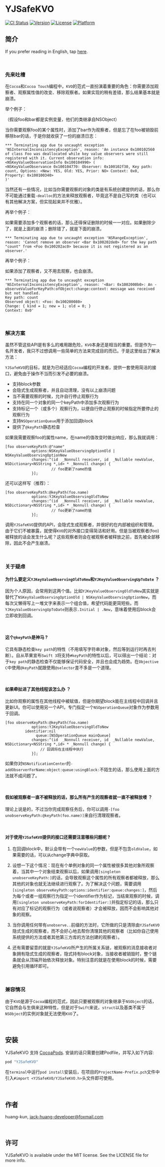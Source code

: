 # YJSafeKVO

[![CI Status](http://img.shields.io/travis/huang-kun/YJSafeKVO.svg?style=flat)](https://travis-ci.org/huang-kun/YJSafeKVO)
[![Version](https://img.shields.io/cocoapods/v/YJSafeKVO.svg?style=flat)](http://cocoapods.org/pods/YJSafeKVO)
[![License](https://img.shields.io/cocoapods/l/YJSafeKVO.svg?style=flat)](http://cocoapods.org/pods/YJSafeKVO)
[![Platform](https://img.shields.io/cocoapods/p/YJSafeKVO.svg?style=flat)](http://cocoapods.org/pods/YJSafeKVO)

## 简介

If you prefer reading in English, tap [here](https://github.com/huang-kun/YJSafeKVO/blob/master/README.md).

<br>

### 先来吐槽

在`Cocoa`和`Cocoa Touch`编程中，`KVO`的范式一直扮演着重要的角色：你需要添加观察者、观察属性值的改变、移除观察者。如果实现的稍有差错，那么结果基本就是崩溃。

举个例子：

（假设foo和bar都是实例变量，他们的类继承自NSObject）

当你需要观察foo的某个属性时，添加了bar作为观察者，但是忘了在foo被销毁前移除bar的话，于是你就收获了一份的崩溃日志：

```
*** Terminating app due to uncaught exception 'NSInternalInconsistencyException', reason: 'An instance 0x100102560 of class Foo was deallocated while key value observers were still registered with it. Current observation info: <NSKeyValueObservationInfo 0x100104990> (
<NSKeyValueObservance 0x100104770: Observer: 0x100102f30, Key path: count, Options: <New: YES, Old: YES, Prior: NO> Context: 0x0, Property: 0x100100340>
)'
```

当然还有一些情况，比如当你需要观察的对象的类是有系统创建提供的话，那么你不可能通过重载`-dealloc`的方法来释放观察者，毕竟这不是自己写的类（也可以有其他解决方案，但实现起来并不优雅）。

再举个例子：

如果需要添加多个观察者的话，那么还得保证删除的时候一一对应。如果删除少了，就是上面的崩溃；删除错了，就是下面的崩溃。


```
*** Terminating app due to uncaught exception 'NSRangeException', reason: 'Cannot remove an observer <Bar 0x100202de0> for the key path "count" from <Foo 0x100202ac0> because it is not registered as an observer.'
```

再举个例子：

如果添加了观察者，又不用去观察，也会崩溃。

```
*** Terminating app due to uncaught exception 'NSInternalInconsistencyException', reason: '<Bar: 0x1002000b0>: An -observeValueForKeyPath:ofObject:change:context: message was received but not handled.
Key path: count
Observed object: <Foo: 0x100200080>
Change: { kind = 1; new = 1; old = 0; }
Context: 0x0'
```

<br>

### 解决方案

虽然不管这些API是有多么的难用跟危险，`KVO`本身还是相当的重要。但是作为一名开发者，我只不过想调用一些简单的方法来完成目的而已。于是这里给出了解决方法：

`YJSafeKVO`的目标，就是为已经适应`Cocoa`编程的开发者，提供一套使用简洁的接口，避免由于操作不当而引发不必要的崩溃。

* 支持block参数
* 会隐式生成观察者，并且自动清理，没有以上崩溃问题
* 当不需要观察的时候，允许自行停止观察行为
* 支持在同一个对象的同一个keyPath中添加多次观察行为
* 支持标记一个（或多个）观察行为，以便自行停止观察的时候指定所要停止的观察行为
* 支持`NSOperationQueue`用于添加回调block
* 提供了`@keyPath`静态检查

如果我需要观察foo的属性name，在name的值改变时做出响应，那么我就调用：

```
[foo observeKeyPath:@"name"
            options:NSKeyValueObservingOptionOld | NSKeyValueObservingOptionNew
            changes:^(id  _Nonnull receiver, id  _Nullable newValue, NSDictionary<NSString *,id> * _Nonnull change) {
    			     // foo更新了name的值
            }];
```

还可以这样写（推荐）：

```
[foo observeKeyPath:@keyPath(foo.name)
            options:YJKeyValueObservingOldToNew
            changes:^(id  _Nonnull receiver, id  _Nullable newValue, NSDictionary<NSString *,id> * _Nonnull change) {
    			     // foo更新了name的值
            }];
```

调用`YJSafeKVO`提供的API，会隐式生成观察者，并很好的在内部被组织和管理。由于它们不被暴露，就使得`KVO`的对外接口变得简洁和好用。但是当被观察者(foo)被释放的话会发生什么呢？这些观察者则会在被观察者被释放之前，首先被全部移除，因此不会产生崩溃。

<br>

### 关于疑虑

#### 为什么要定义`YJKeyValueObservingOldToNew`和`YJKeyValueObservingUpToDate` ？

因为个人原因，会常用到这两个值。比如`YJKeyValueObservingOldToNew`其实就是替代了`NSKeyValueObservingOptionOld | NSKeyValueObservingOptionNew`，而每次又懒得写上一堆文字来表示一个组合值，希望代码能更简短些。而`YJKeyValueObservingUpToDate`则表示`.Initial | .New`，意味着使用后block会立即收到回调。

<br>

#### 这个`@keyPath`是神马 ?

它具有静态检查`key path`的特性（不用填写字符串对象，然后等到运行时再去判断）。自从苹果宣布`Swift 3`将支持`#keyPath`的特性以后，可以得出一个结论：对于`key path`的静态检查不仅能够保证代码安全，并且也会成为趋势。在`Objective C`中使用`@keyPath`就跟使用`@selector`差不多是一个道理。

<br>

#### 如果牵扯进了其他线程该怎么办 ？

比如你观察的属性在其他线程中被赋值，但是你期望block能在主线程中回调并且更新UI。你可以使用另一个API，专门指定一个`NSOperationQueue`对象作为参数用于回调。

```
[foo observeKeyPath:@keyPath(foo.name)
            options:YJKeyValueObservingOldToNew
         identifier:nil
              queue:[NSOperationQueue mainQueue]
            changes:^(id  _Nonnull receiver, id  _Nullable newValue, NSDictionary<NSString *,id> * _Nonnull change) {
                // 回调将在主线程中执行
            }];
```

如果你对`NSNotificationCenter`的`-addObserverForName:object:queue:usingBlock:`不陌生的话，那么使用上面的方法就不成问题了。

<br>

#### 假如被观察者一直不被释放的话，那么所有产生的观察者就一直不被释放喽 ？

理论上说是的，不过当你完成观察任务后，你可以调用`-[foo unobserveKeyPath:@keyPath(foo.name)]`来自行清理观察者。

<br>

#### 对于使用`YJSafeKVO`提供的接口还需要注意哪些问题呢 ?

1. 在回调block中，默认会带有一个`newValue`的参数，但是不包含`oldValue`，如果需要的话，可以从change字典中获取。

2. 设想一下这个情况：现在有个单例对象的同一个属性被很多其他对象所观察着，当其中一个对象结束观察以后，如果调用`[singleton unobserveKeyPath:]`的话，会导致观察这个属性的所有观察者都被释放，那么其他的对象也就无法继续进行观察了。为了解决这个问题，需要调用`[singleton observeKeyPath:options:identifier:queue:changes:]`，然后为每个或者一组观察行为指定一个identifier作为标记，当结束观察的时候，调用`[singleton unobserveKeyPath:forIdentifier:]`并指定标记的话，那么只有对应了标记的观察行为（或者说观察者）才会被释放，因而不会影响其他对象的观察。

3. 当你调用任何带有`unobserve..`前缀的方法时，它所做的只是清除由`YJSafeKVO`隐式生成的观察者，而不会好心地去帮你清理其他的观察者（比如你自己使用系统提供的方法或者其他第三方库的方法创建的观察者）。

4. 还有需要留意的就是`YJSafeKVO`所产生的所属关系链，被观察的消息接收者对象拥有隐式生成的观察者，隐式持有block对象，当接收者被销毁时，整个链条就会从顶端开始依次释放对象。特别注意的就是在使用block的时候，需要避免引用循环即可。

<br>

### 兼容情况

由于`KVO`是源于`Cocoa`编程的范式，因此只要被观察的对象继承于`NSObject`的话，它自然会与生俱来这种特性，但是对于`Swift`来说，`struct`以及基类不属于`NSObject`的实例对象就无法使用`KVO`了。

<br>

## 安装

YJSafeKVO 支持 [CocoaPods](http://cocoapods.org). 安装的话只需要创建Podfile，并写入如下内容:

```ruby
pod "YJSafeKVO"
```

在`terminal`中运行`pod install`安装后，在项目的`ProjectName-Prefix.pch`文件中引入`#import <YJSafeKVO/YJSafeKVO.h>`头文件即可使用。

<br>

## 作者

huang-kun, jack-huang-developer@foxmail.com

<br>

## 许可

YJSafeKVO is available under the MIT license. See the LICENSE file for more info.






